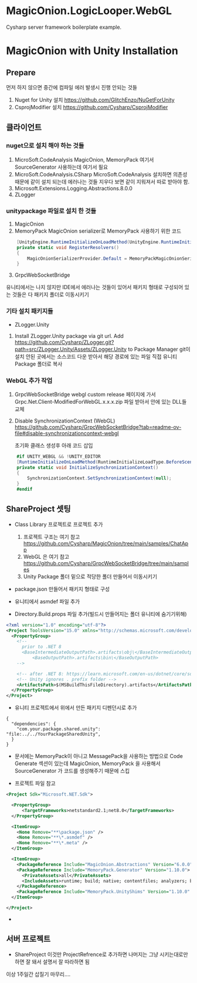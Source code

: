 # MagicOnion.LogicLooper.WebGL
Cysharp server framework boilerplate example.


# MagicOnion with Unity Installation

## Prepare

먼저 하지 않으면 중간에 컴파일 에러 발생시 진행 안되는 것들

1. Nuget for Unity 설치
    https://github.com/GlitchEnzo/NuGetForUnity
2. CsprojModifier 설치
    https://github.com/Cysharp/CsprojModifier

## 클라이언트

### nuget으로 설치 해야 하는 것들
1. MicroSoft.CodeAnalysis
    MagicOnion, MemoryPack 여기서 SourceGenerator 사용하는데 여기서 필요
2. MicroSoft.CodeAnalysis.CSharp
    MicroSoft.CodeAnalysis 설치하면 의존성때문에 같이 설치 되는데 에러나는 것들 지우다 보면 같이 지워져서 따로 받아야 함.
3. Microsoft.Extensions.Logging.Abstractions.8.0.0
4. ZLogger

### unitypackage 파일로 설치 한 것들
1. MagicOnion
2. MemoryPack
    MagicOnion serializer로 MemoryPack 사용하기 위한 코드
```csharp 
    [UnityEngine.RuntimeInitializeOnLoadMethod(UnityEngine.RuntimeInitializeLoadType.BeforeSceneLoad)]
    private static void RegisterResolvers()
    {
        MagicOnionSerializerProvider.Default = MemoryPackMagicOnionSerializerProvider.Instance;
    }
```

3. GrpcWebSocketBridge

유니티에서는 나지 않지만 IDE에서 에러나는 것들이 있어서 패키지 형태로 구성되어 있는 것들은 다 패키지 폴더로 이동시키기

### 기타 설치 패키지들

- ZLogger.Unity
1. Install ZLogger.Unity package via git url.
    Add https://github.com/Cysharp/ZLogger.git?path=src/ZLogger.Unity/Assets/ZLogger.Unity to Package Manager
    git이 설치 안된 곳에서는 소스코드 다운 받아서 해당 경로에 있는 파일 직접 유니티 Package 폴더로 복사
	
### WebGL 추가 작업

1. GrpcWebSocketBridge webgl custom 
    release 페이지에 가서 Grpc.Net.Client-ModifiedForWebGL.x.x.x.zip 파일 받아서 안에 있는 DLL들 교체
2. Disable SynchronizationContext (WebGL)
    https://github.com/Cysharp/GrpcWebSocketBridge?tab=readme-ov-file#disable-synchronizationcontext-webgl

    초기화 클래스 생성후 아래 코드 삽입
```csharp
    #if UNITY_WEBGL && !UNITY_EDITOR
    [RuntimeInitializeOnLoadMethod(RuntimeInitializeLoadType.BeforeSceneLoad)]
    private static void InitializeSynchronizationContext()
    {
        SynchronizationContext.SetSynchronizationContext(null);
    }
    #endif
```

## ShareProject 셋팅
- Class Library 프로젝트로 프로젝트 추가
    1. 프로젝트 구조는 여기 참고 https://github.com/Cysharp/MagicOnion/tree/main/samples/ChatApp
    2. WebGL 은 여기 참고 https://github.com/Cysharp/GrpcWebSocketBridge/tree/main/samples
    3. Unity Package 폴더 밑으로 적당한 폴더 만들어서 이동시키기

- package.json 만들어서 패키지 형태로 구성
- 유니티에서 asmdef 파일 추가
- Directory.Build.props 파일 추가(빌드시 만들어지는 폴더 유니티에 숨기기위해)

```xml
<?xml version="1.0" encoding="utf-8"?>
<Project ToolsVersion="15.0" xmlns="http://schemas.microsoft.com/developer/msbuild/2003">
  <PropertyGroup>
    <!--
      prior to .NET 8
      <BaseIntermediateOutputPath>.artifacts\obj\</BaseIntermediateOutputPath>
		  <BaseOutputPath>.artifacts\bin\</BaseOutputPath>
    -->

    <!-- after .NET 8: https://learn.microsoft.com/en-us/dotnet/core/sdk/artifacts-output -->
    <!-- Unity ignores . prefix folder -->
    <ArtifactsPath>$(MSBuildThisFileDirectory).artifacts</ArtifactsPath>
  </PropertyGroup>
</Project>
```
- 유니티 프로젝트에서 위에서 만든 패키지 디펜던시로 추가
```
{
  "dependencies": {
    "com.your.package.shared.unity": "file:../../YourPackageSharedUnity",
  }
}
```

- 문서에는 MemoryPack이 아니고 MessagePack을 사용하는 방법으로 Code Generate 섹션이 있는데
  MagicOnion, MemoryPack 을 사용해서 SourceGenerator 가 코드를 생성해주기 때문에 스킵

- 프로젝트 파일 참고
```xml
<Project Sdk="Microsoft.NET.Sdk">

  <PropertyGroup>
      <TargetFrameworks>netstandard2.1;net8.0</TargetFrameworks>
  </PropertyGroup>

  <ItemGroup>
    <None Remove="**\package.json" />
    <None Remove="**\*.asmdef" />
    <None Remove="**\*.meta" />
  </ItemGroup>

  <ItemGroup>
    <PackageReference Include="MagicOnion.Abstractions" Version="6.0.0" />
    <PackageReference Include="MemoryPack.Generator" Version="1.10.0">
      <PrivateAssets>all</PrivateAssets>
      <IncludeAssets>runtime; build; native; contentfiles; analyzers; buildtransitive</IncludeAssets>
    </PackageReference>
    <PackageReference Include="MemoryPack.UnityShims" Version="1.10.0" />
  </ItemGroup>

</Project>
```
- 
  
## 서버 프로젝트

- ShareProject 이것만 ProjectRefrence로 추가하면 나머지는 그냥 시키는대로만 하면 잘 돼서 설명서 잘 따라하면 됨

이상 1주일간 삽질기 마무리....